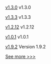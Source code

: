 
[v1.3.0](https://github.com/hyperledger/firefly-evmconnect/releases/tag/v1.3.0) v1.3.0

[v1.3.3](https://github.com/hyperledger/firefly-transaction-manager/releases/tag/v1.3.3) v1.3.3

[v1.2.12](https://github.com/hyperledger/firefly-sdk-nodejs/releases/tag/v1.2.12) v1.2.12

[v1.0.1](https://github.com/hyperledger/indy-shared-rs/releases/tag/v1.0.1) v1.0.1

[v1.9.2](https://github.com/hyperledger/bevel-operator-fabric/releases/tag/v1.9.2) Version 1.9.2


[See more >>>](https://start-here.hyperledger.org/releases)
